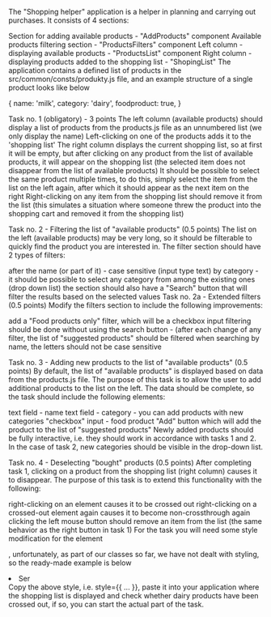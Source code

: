 The "Shopping helper" application is a helper in planning and carrying out purchases. It consists of 4 sections:

Section for adding available products - "AddProducts" component
Available products filtering section - "ProductsFilters" component
Left column - displaying available products - "ProductsList" component
Right column - displaying products added to the shopping list - "ShopingList"
The application contains a defined list of products in the src/common/consts/produkty.js file, and an example structure of a single product looks like below

{
     name: 'milk',
     category: 'dairy',
     foodproduct: true,
}

Task no. 1 (obligatory) - 3 points
The left column (available products) should display a list of products from the products.js file as an unnumbered list (we only display the name)
Left-clicking on one of the products adds it to the 'shopping list'
The right column displays the current shopping list, so at first it will be empty, but after clicking on any product from the list of available products, it will appear on the shopping list (the selected item does not disappear from the list of available products)
It should be possible to select the same product multiple times, to do this, simply select the item from the list on the left again, after which it should appear as the next item on the right
Right-clicking on any item from the shopping list should remove it from the list (this simulates a situation where someone threw the product into the shopping cart and removed it from the shopping list)

Task no. 2 - Filtering the list of "available products" (0.5 points)
The list on the left (available products) may be very long, so it should be filterable to quickly find the product you are interested in. The filter section should have 2 types of filters:

after the name (or part of it) - case sensitive (input type text)
by category - it should be possible to select any category from among the existing ones (drop down list)
the section should also have a "Search" button that will filter the results based on the selected values
Task no. 2a - Extended filters (0.5 points)
Modify the filters section to include the following improvements:

add a "Food products only" filter, which will be a checkbox input
filtering should be done without using the search button - (after each change of any filter, the list of "suggested products" should be filtered
when searching by name, the letters should not be case sensitive


Task no. 3 - Adding new products to the list of "available products" (0.5 points)
By default, the list of "available products" is displayed based on data from the products.js file. The purpose of this task is to allow the user to add additional products to the list on the left. The data should be complete, so the task should include the following elements:

text field - name
text field - category - you can add products with new categories
"checkbox" input - food product
"Add" button which will add the product to the list of "suggested products"
Newly added products should be fully interactive, i.e. they should work in accordance with tasks 1 and 2. In the case of task 2, new categories should be visible in the drop-down list.

Task no. 4 - Deselecting "bought" products (0.5 points)
After completing task 1, clicking on a product from the shopping list (right column) causes it to disappear. The purpose of this task is to extend this functionality with the following:

right-clicking on an element causes it to be crossed out
right-clicking on a crossed-out element again causes it to become non-crossthrough again
clicking the left mouse button should remove an item from the list (the same behavior as the right button in task 1)
For the task you will need some style modification for the element

, unfortunately, as part of our classes so far, we have not dealt with styling, so the ready-made example is below
<li style={{"text-decoration": `${product.category === "dairy" ? "line-through" : "auto" }`}}> Ser </li>
Copy the above style, i.e. style={{ ... }}, paste it into your application where the shopping list is displayed and check whether dairy products have been crossed out, if so, you can start the actual part of the task.

